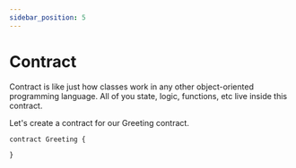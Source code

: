 ```yaml
---
sidebar_position: 5
---
```


# Contract

Contract is like just how classes work in any other object-oriented programming language. All of you state, logic, functions, etc live inside this contract.

Let's create a contract for our Greeting contract.

``` jsx title="Cookbook/Greeting.sol"
contract Greeting {

}
```